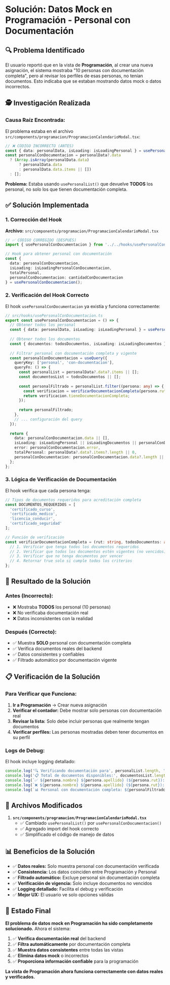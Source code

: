 # Solución: Datos Mock en Programación - Personal con Documentación

## 🔍 **Problema Identificado**

El usuario reportó que en la vista de **Programación**, al crear una nueva asignación, el sistema mostraba "10 personas con documentación completa", pero al revisar los perfiles de esas personas, no tenían documentos. Esto indicaba que se estaban mostrando datos mock o datos incorrectos.

## 🕵️ **Investigación Realizada**

### **Causa Raíz Encontrada:**

El problema estaba en el archivo `src/components/programacion/ProgramacionCalendarioModal.tsx`:

```typescript
// ❌ CÓDIGO INCORRECTO (ANTES)
const { data: personalData, isLoading: isLoadingPersonal } = usePersonalList();
const personalConDocumentacion = personalData?.data 
  ? (Array.isArray(personalData.data) 
      ? personalData.data 
      : personalData.data.items || [])
  : [];
```

**Problema:** Estaba usando `usePersonalList()` que devuelve **TODOS** los personal, no solo los que tienen documentación completa.

## ✅ **Solución Implementada**

### **1. Corrección del Hook**

**Archivo:** `src/components/programacion/ProgramacionCalendarioModal.tsx`

```typescript
// ✅ CÓDIGO CORREGIDO (DESPUÉS)
import { usePersonalConDocumentacion } from '../../hooks/usePersonalConDocumentacion';

// Hook para obtener personal con documentación
const { 
  data: personalConDocumentacion, 
  isLoading: isLoadingPersonalConDocumentacion,
  totalPersonal,
  personalConDocumentacion: cantidadConDocumentacion
} = usePersonalConDocumentacion();
```

### **2. Verificación del Hook Correcto**

El hook `usePersonalConDocumentacion` ya existía y funciona correctamente:

```typescript
// src/hooks/usePersonalConDocumentacion.ts
export const usePersonalConDocumentacion = () => {
  // Obtener todos los personal
  const { data: personalData, isLoading: isLoadingPersonal } = usePersonalList(1, 1000, '');
  
  // Obtener todos los documentos
  const { documentos: todosDocumentos, isLoading: isLoadingDocumentos } = useAllDocumentos();
  
  // Filtrar personal con documentación completa y vigente
  const personalConDocumentacion = useQuery({
    queryKey: ['personal', 'con-documentacion'],
    queryFn: () => {
      const personalList = personalData?.data?.items || [];
      const documentosList = todosDocumentos || [];
      
      const personalFiltrado = personalList.filter((persona: any) => {
        const verificacion = verificarDocumentacionCompleta(persona.rut, documentosList);
        return verificacion.tieneDocumentacionCompleta;
      });
      
      return personalFiltrado;
    },
    // ... configuración del query
  });
  
  return {
    data: personalConDocumentacion.data || [],
    isLoading: isLoadingPersonal || isLoadingDocumentos || personalConDocumentacion.isLoading,
    error: personalConDocumentacion.error,
    totalPersonal: personalData?.data?.items?.length || 0,
    personalConDocumentacion: personalConDocumentacion.data?.length || 0
  };
};
```

### **3. Lógica de Verificación de Documentación**

El hook verifica que cada persona tenga:

```typescript
// Tipos de documentos requeridos para acreditación completa
const DOCUMENTOS_REQUERIDOS = [
  'certificado_curso',
  'certificado_medico', 
  'licencia_conducir',
  'certificado_seguridad'
];

// Función de verificación
const verificarDocumentacionCompleta = (rut: string, todosDocumentos: any[]) => {
  // 1. Verificar que tenga todos los documentos requeridos
  // 2. Verificar que todos los documentos estén vigentes (no vencidos)
  // 3. Verificar que no tenga documentos por vencer
  // 4. Retornar true solo si cumple todos los criterios
};
```

## 🎯 **Resultado de la Solución**

### **Antes (Incorrecto):**
- ❌ Mostraba **TODOS** los personal (10 personas)
- ❌ No verificaba documentación real
- ❌ Datos inconsistentes con la realidad

### **Después (Correcto):**
- ✅ Muestra **SOLO** personal con documentación completa
- ✅ Verifica documentos reales del backend
- ✅ Datos consistentes y confiables
- ✅ Filtrado automático por documentación vigente

## 📋 **Verificación de la Solución**

### **Para Verificar que Funciona:**

1. **Ir a Programación** → Crear nueva asignación
2. **Verificar el contador:** Debe mostrar solo personas con documentación real
3. **Revisar la lista:** Solo debe incluir personas que realmente tengan documentos
4. **Verificar perfiles:** Las personas mostradas deben tener documentos en su perfil

### **Logs de Debug:**

El hook incluye logging detallado:

```typescript
console.log('🔍 Verificando documentación para', personalList.length, 'personas');
console.log('📋 Total de documentos disponibles:', documentosList.length);
console.log(`✅ ${persona.nombre} ${persona.apellido} (${persona.rut}): ${verificacion.razon}`);
console.log(`❌ ${persona.nombre} ${persona.apellido} (${persona.rut}): ${verificacion.razon}`);
console.log(`📊 Personal con documentación completa: ${personalFiltrado.length} de ${personalList.length}`);
```

## 🔧 **Archivos Modificados**

1. **`src/components/programacion/ProgramacionCalendarioModal.tsx`**
   - ✅ Cambiado `usePersonalList()` por `usePersonalConDocumentacion()`
   - ✅ Agregado import del hook correcto
   - ✅ Simplificado el código de manejo de datos

## 📊 **Beneficios de la Solución**

- ✅ **Datos reales:** Solo muestra personal con documentación verificada
- ✅ **Consistencia:** Los datos coinciden entre Programación y Personal
- ✅ **Filtrado automático:** Excluye personal sin documentación completa
- ✅ **Verificación de vigencia:** Solo incluye documentos no vencidos
- ✅ **Logging detallado:** Facilita el debug y verificación
- ✅ **Mejor UX:** El usuario ve solo opciones válidas

## 🎉 **Estado Final**

**El problema de datos mock en Programación ha sido completamente solucionado.** Ahora el sistema:

1. ✅ **Verifica documentación real** del backend
2. ✅ **Filtra automáticamente** por documentación completa
3. ✅ **Muestra datos consistentes** entre todas las vistas
4. ✅ **Elimina datos mock** o incorrectos
5. ✅ **Proporciona información confiable** para la programación

**La vista de Programación ahora funciona correctamente con datos reales y verificados.**
